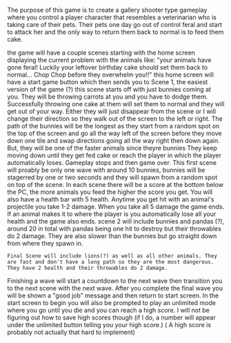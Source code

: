The purpose of this game is to create a gallery shooter type gameplay where you control a player character that resembles a veterinarian who is taking care of their pets. Their pets one day go out of control feral and start to attack her and the only way to return them back to normal is to feed them cake.

the game will have a couple scenes starting with the home screen displaying the current problem with the animals like: "your animals have gone feral! Luckily your leftover birthday cake should set them back to normal... Chop Chop before they overwhelm you!!"
    this home screen will have a start game button which then sends you to Scene 1, the easiest version of the game (?) this scene starts off with just bunnies coming at you. They will be throwing carrots at you and you have to dodge them. Successfully throwing one cake at them will set them to normal and they will get out of your way. Either they will just disappear from the scene or I will change their direction so they walk out of the screen to the left or right. The path of the bunnies will be the longest as they start from a random spot on the top of the screen and go all the way left of the screen before they move down one tile and swap directions going all the way right then down again. But, they will be one of the faster animals since theyre bunnies They keep moving down until they get fed cake or reach the player in which the player automatically loses. Gameplay stops and then game over.
    This first scene will proably be only one wave with around 10 bunnies, bunnies will be stagerred by one or two seconds and they will spawn from a random spot on top of the scene.
In each scene there will be a score at the bottom below the PC, the more animals you feed the higher the score you get. You will also have a health bar with 5 health. Anytime you get hit with an animal's projectile you take 1-2 damage. When you take all 5 damage the game ends. If an animal makes it to where the player is you automatically lose all your health and the game also ends.
    scene 2 will include bunnies and pandas (?), around 20 in total with pandas being one hit to destroy but their throwables do 2 damage. They are also slower than the bunnies but go straight down from where they spawn in.

    Final Scene will include lions(?) as well as all other animals. They are fast and don't have a long path so they are the most dangerous. They have 2 health and their throwables do 2 damage.

Finishing a wave will start a countdown to the next wave then transition you to the next scene with the next wave. After you complete the final wave you will be shown a "good job" message and then return to start screen. In the start screen to begin you will also be prompted to play an unlimited mode where you go until you die and you can reach a high score. I will not be figuring out how to save high scores though (if I do, a number will appear under the unlimited button telling you your high score.) ( A high score is probably not actually that hard to implement)